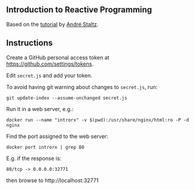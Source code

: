 Introduction to Reactive Programming
------------------------------------

Based on the [tutorial](https://gist.github.com/staltz/868e7e9bc2a7b8c1f754) by [André Staltz](https://twitter.com/andrestaltz).


Instructions
------------

Create a GitHub personal access token at https://github.com/settings/tokens.

Edit `secret.js` and add your token.

To avoid having git warning about changes to `secret.js`, run:

```
git update-index --assume-unchanged secret.js
```

Run it in a web server, e.g.:

```
docker run --name "introrx" -v $(pwd):/usr/share/nginx/html:ro -P -d nginx
```

Find the port assigned to the web server:

```
docker port introrx | grep 80
```

E.g. if the response is:

```
80/tcp -> 0.0.0.0:32771
```

then browse to http://localhost:32771
